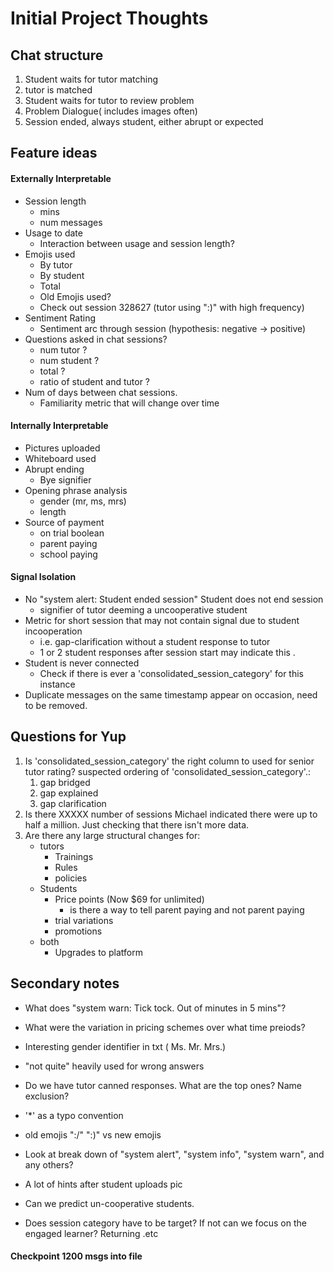 # Initial Project Thoughts

##  Chat structure
1. Student waits for tutor matching
2. tutor is matched
3. Student waits for tutor to review problem
4. Problem Dialogue( includes images often)
5. Session ended, always student, either abrupt or expected


## Feature ideas

####  Externally Interpretable

* Session length
    * mins
    * num messages
* Usage to date
    * Interaction between usage and session length?
* Emojis used
    * By tutor
    * By student
    * Total
    * Old Emojis used?
    * Check out session 328627 (tutor using ":)" with high frequency)
* Sentiment Rating
    * Sentiment arc through session (hypothesis: negative -> positive)
* Questions asked in chat sessions?
    * num tutor ?
    * num student ?
    * total ?
    * ratio of student and tutor ?
* Num of days between chat sessions.
    * Familiarity metric that will change over time

####  Internally Interpretable

* Pictures uploaded
* Whiteboard used
* Abrupt ending
    * Bye signifier
* Opening phrase analysis
    * gender (mr, ms, mrs)
    * length
* Source of payment
    * on trial boolean
    * parent paying
    * school paying


####  Signal Isolation

* No "system alert: Student ended session" Student does not end session
    * signifier of tutor deeming a uncooperative student
* Metric for short session that may not contain signal due to student incooperation
    * i.e. gap-clarification without a student response to tutor
    * 1 or 2 student responses after session start may indicate this .
* Student is never connected
    * Check if there is ever a 'consolidated_session_category' for this instance
* Duplicate messages on the same timestamp appear on occasion, need to be removed.

## Questions for Yup

1.  Is 'consolidated_session_category' the right column to used for senior tutor rating? suspected ordering of 'consolidated_session_category'.:
    1. gap bridged
    2. gap explained
    3. gap clarification
2. Is there XXXXX number of sessions Michael indicated there were up to half a million. Just checking that there isn't more data.
3. Are there any large structural changes for:
    * tutors
        * Trainings
        * Rules
        * policies
    * Students
        * Price points (Now $69 for unlimited)
            * is there a way to tell parent paying and not parent paying
        * trial variations
        * promotions
    * both
        * Upgrades to platform


##  Secondary notes

*  What does "system warn: Tick tock. Out of minutes in 5 mins"?

*  What were the variation in pricing schemes over what time preiods?

*  Interesting gender identifier in txt ( Ms. Mr. Mrs.)

* "not quite" heavily used for wrong answers

* Do we have tutor canned responses. What are the top ones? Name exclusion?

* '*' as a typo convention

* old emojis ":/" ":)" vs new emojis

* Look at break down of "system alert", "system info", "system warn", and any others?


* A lot of hints after student uploads pic

* Can we predict un-cooperative students.

*  Does session category have to be target? If not can we focus on the engaged learner? Returning .etc

#### Checkpoint 1200 msgs into file
